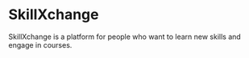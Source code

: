 # SkillXchange
SkillXchange is a platform for people who want to learn new skills and engage in courses.
